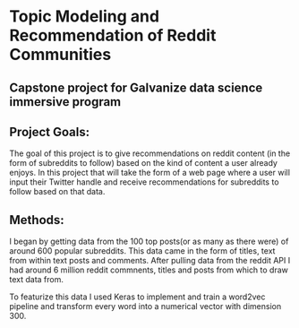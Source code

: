 # Topic Modeling and Recommendation of Reddit Communities

## Capstone project for Galvanize data science immersive program

## Project Goals:
The goal of this project is to give recommendations on reddit content (in the form of subreddits to follow) based on the kind of content a user already enjoys. In this project that will take the form of a web page where a user will input their Twitter handle and receive recommendations for subreddits to follow based on that data.

## Methods:
I began by getting data from the 100 top posts(or as many as there were) of around 600 popular subreddits. This data came in the form of titles, text from within text posts and comments. After pulling data from the reddit API I had around 6 million reddit commnents, titles and posts from which to draw text data from.

To featurize this data I used Keras to implement and train a word2vec pipeline and transform every word into a numerical vector with dimension 300.
